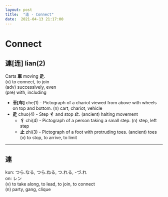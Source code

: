```yaml
---
layout: post
title:  "连 - Connect"
date:  2021-04-13 21:17:00
---
```


# Connect

## 連[连] lian(2)

Carts **車** moving **辵**.  
(v) to connect, to join  
(adv) successively, even  
(pre) with, including  

- **車[车]** che(1) - Pictograph of a chariot viewed from above with wheels on top and bottom.
(n) cart, chariot, vehicle
- **辵** chuo(4) - Step **彳** and stop **止**.
(ancient) halting movement
    - **彳** chi(4) - Pictograph of a person taking a small step.
    (n) step, left step
    - **止** zhi(3) - Pictograph of a foot with protruding toes.
    (ancient) toes
    (v) to stop, to arrive, to limit

------

## 連

kun: つら.なる, つら.ねる, つ.れる, -づ.れ  
on: レン  
(v) to take along, to lead, to join, to connect  
(n) party, gang, clique
